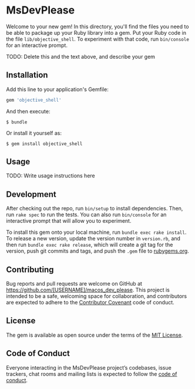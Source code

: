 # MsDevPlease

Welcome to your new gem! In this directory, you'll find the files you need to be able to package up your Ruby library into a gem. Put your Ruby code in the file `lib/objective_shell`. To experiment with that code, run `bin/console` for an interactive prompt.

TODO: Delete this and the text above, and describe your gem

## Installation

Add this line to your application's Gemfile:

```ruby
gem 'objective_shell'
```

And then execute:

    $ bundle

Or install it yourself as:

    $ gem install objective_shell

## Usage

TODO: Write usage instructions here

## Development

After checking out the repo, run `bin/setup` to install dependencies. Then, run `rake spec` to run the tests. You can also run `bin/console` for an interactive prompt that will allow you to experiment.

To install this gem onto your local machine, run `bundle exec rake install`. To release a new version, update the version number in `version.rb`, and then run `bundle exec rake release`, which will create a git tag for the version, push git commits and tags, and push the `.gem` file to [rubygems.org](https://rubygems.org).

## Contributing

Bug reports and pull requests are welcome on GitHub at https://github.com/[USERNAME]/macos_dev_please. This project is intended to be a safe, welcoming space for collaboration, and contributors are expected to adhere to the [Contributor Covenant](http://contributor-covenant.org) code of conduct.

## License

The gem is available as open source under the terms of the [MIT License](https://opensource.org/licenses/MIT).

## Code of Conduct

Everyone interacting in the MsDevPlease project’s codebases, issue trackers, chat rooms and mailing lists is expected to follow the [code of conduct](https://github.com/[USERNAME]/macos_dev_please/blob/master/CODE_OF_CONDUCT.md).
